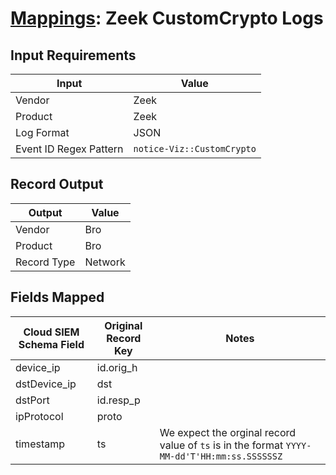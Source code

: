 # [Mappings](README.md): Zeek CustomCrypto Logs

## Input Requirements

|Input|Value|
|-----|-----|
|Vendor|Zeek|
|Product|Zeek|
|Log Format|JSON|
|Event ID Regex Pattern|`notice-Viz::CustomCrypto`|

## Record Output

|Output|Value|
|------|-----|
|Vendor|Bro|
|Product|Bro|
|Record Type|Network|

## Fields Mapped

|Cloud SIEM Schema Field|Original Record Key|Notes|
|-----------------------|-------------------|-----|
|device_ip|id.orig_h||
|dstDevice_ip|dst||
|dstPort|id.resp_p||
|ipProtocol|proto||
|timestamp|ts|We expect the orginal record value of `ts` is in the format `YYYY-MM-dd'T'HH:mm:ss.SSSSSSZ`|

